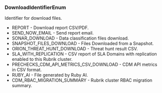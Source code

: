### DownloadIdentifierEnum
Identifier for download files.

- REPORT - Download report CSV/PDF.
- SEND_NOW_EMAIL - Send report email.
- SONAR_DOWNLOAD - Data classification files download.
- SNAPSHOT_FILES_DOWNLOAD - Files Downloaded from a Snapshot.
- ORION_THREAT_HUNT_DOWNLOAD - Threat hunt result CSV.
- SLA_WITH_REPLICATION - CSV report of SLA Domains with replication enabled to this Rubrik cluster.
- PRECHECKS_CDM_API_METRICS_CSV_DOWNLOAD - CDM API metrics in CSV format.
- RUBY_AI - File generated by Ruby AI.
- CDM_RBAC_MIGRATION_SUMMARY - Rubrik cluster RBAC migration summary.
